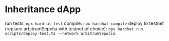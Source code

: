 # Inheritance dApp

run tests: `npx hardhat test`
compile: `npx hardhat compile`
deploy to testnet (replace arbitrumSepolia with testnet of choice): `npx hardhat run scripts/deploy-test.ts --network arbitrumSepolia` 
